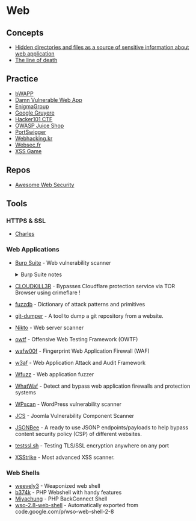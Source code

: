 # Web

## Concepts
- [Hidden directories and files as a source of sensitive information about web application](https://medium.com/@_bl4de/hidden-directories-and-files-as-a-source-of-sensitive-information-about-web-application-84e5c534e5ad )
- [The line of death](https://textslashplain.com/2017/01/14/the-line-of-death/)

## Practice
- [bWAPP](http://www.itsecgames.com/)
- [Damn Vulnerable Web App](http://www.dvwa.co.uk/)
- [EnigmaGroup](https://www.enigmagroup.org/)
- [Google Gruyere](https://google-gruyere.appspot.com/)
- [Hacker101 CTF](https://www.hacker101.com/)
- [OWASP Juice Shop](https://owasp.org/www-project-juice-shop/)
- [PortSwigger](https://portswigger.net/web-security)
- [Webhacking.kr](https://webhacking.kr/)
- [Websec.fr](https://websec.fr/)
- [XSS Game](https://xss-game.appspot.com/)

## Repos
- [Awesome Web Security](https://github.com/qazbnm456/awesome-web-security)

## Tools
### HTTPS & SSL
- [Charles](https://www.charlesproxy.com/)

### Web Applications
- [Burp Suite](https://portswigger.net/burp/) - Web vulnerability scanner
    <details>
        <summary>Burp Suite notes</summary>

  	### Repos
  	- [Awesome Burp Extensions](https://github.com/snoopysecurity/awesome-burp-extensions)

  	### What is BurpSuite?
  	Lets you see the requests and responses to and from your browser. You can intercept traffic on the way in or out. You can also replay requests.

  	### How to set up BurpSuite
  	#### New Profile
  	Using Firefox, make a new Browser Profile (go to `about:profiles` in the Firefox browser).
  	#### Proxy Setup
  	Go to `Prefences > General > Network Settings` and select `Manual proxy configuration` and enter `127.0.0.1` and `8080` for the port. Make sure to check `Use this proxy server for all protocols`. You should probably use a VPN in case you get your IP banned, so your "real" IP doesn't actually get banned.
  	### Useful Extensions
  	- User-Agent Switcher
  	  - Change your User Agent
  	- Wappalyzer
  	- BuiltWith
  	- HackBar
  	  - Send POST requests directly from the browser
  	- Web Developer
  	#### Download Burp Suite CA
  	Download the BurpSuite Certificate from http://burp.
  	#### Install BurpSuite CA
  	Go to `Preferences > Privacy & Security > Certificates > View Certificates` and click the `Authorities` tab. Import the certificate that you just downloaded.

  	### Target Tab
  	- Focus on specific sites
  	- Focus on specific functions
  	- Visualize attack surface
  	- Set "Scope" to filter all other tools
  	#### Site Map
  	The Target tab is a tree style view of all websites in scope.
  	#### Scope
  	Control what you're looking at. You can add specific domains or keywords. You can add things from this menu or right click to add things from the Site Map tab.

  	### Proxy Tab
  	#### HTTP History Tab
  	Shows requests and responses. It will show extra info in the `Params` tab, and the headers in the `Headers` tab.

  	### Spider Tab
  	Will automatically try to fill out information in the site map tab. It will try to explore and enumerate every link and subdomain from the given website to try to fill out an entire site map.

  	### Sequencer Tab
  	Test the entropy of cookies, session tokens, and CSRF tokens.

  	### Intruder Tab
  	A way to automate injections and form automation. You can specify payloads for BurpSuite to go through and try. The Community Edition of BurpSuite does not include any payloads automatically.

  	- Attack types: Sniper, Battering Ram, Pitchfork, Cluster Bomb.
  	- Allows you to fuxx parameters/paths
  	- Brute force passwords
  	- Content discovery
    </details>
- [CLOUDKiLL3R](https://github.com/inurlx/CLOUDKiLL3R) - Bypasses Cloudflare protection service via TOR Browser using crimeflare !
- [fuzzdb](https://github.com/fuzzdb-project/fuzzdb) - Dictionary of attack patterns and primitives
- [git-dumper](https://github.com/arthaud/git-dumper) - A tool to dump a git repository from a website.
- [Nikto](https://cirt.net/Nikto2) - Web server scanner
- [owtf](https://github.com/owtf/owtf) - Offensive Web Testing Framework (OWTF)
- [wafw00f](https://github.com/EnableSecurity/wafw00f) - Fingerprint Web Application Firewall (WAF)
- [w3af](http://w3af.org) - Web Application Attack and Audit Framework
- [Wfuzz](https://github.com/xmendez/wfuzz) - Web application fuzzer
- [WhatWaf](https://github.com/Ekultek/WhatWaf) - Detect and bypass web application firewalls and protection systems
- [WPscan](https://wpscan.org) - WordPress vulnerability scanner
- [JCS](https://github.com/TheM4hd1/JCS) - Joomla Vulnerability Component Scanner
- [JSONBee](https://github.com/zigoo0/JSONBee) - A ready to use JSONP endpoints/payloads to help bypass content security policy (CSP) of different websites.
- [testssl.sh](https://github.com/drwetter/testssl.sh) - Testing TLS/SSL encryption anywhere on any port
- [XSStrike](https://github.com/s0md3v/XSStrike) - Most advanced XSS scanner.

### Web Shells
- [weevely3](https://github.com/epinna/weevely3) - Weaponized web shell
- [b374k](https://github.com/b374k/b374k) - PHP Webshell with handy features
- [Miyachung](https://packetstormsecurity.com/files/122612/Miyachung-BackConnect-Shell.html) - PHP BackConnect Shell
- [wso-2.8-web-shell](https://github.com/rzkyh007/wso-web-shell-2-8) - Automatically exported from code.google.com/p/wso-web-shell-2-8
